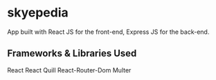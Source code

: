 # skyepedia
App built with React JS for the front-end, Express JS for the back-end.


## Frameworks & Libraries Used
React
React Quill
React-Router-Dom
Multer

